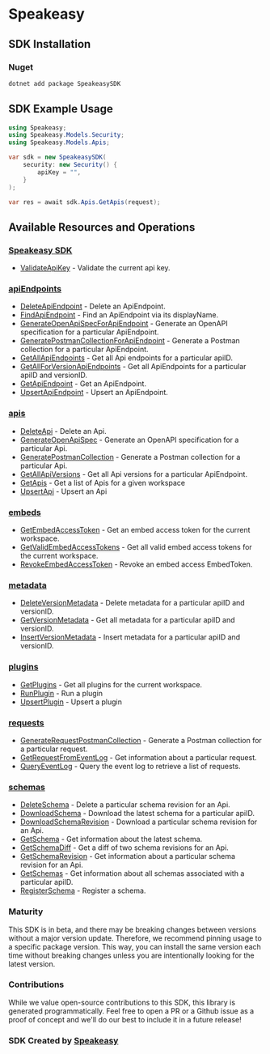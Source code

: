 # Speakeasy

<!-- Start SDK Installation -->
## SDK Installation

### Nuget

```bash
dotnet add package SpeakeasySDK
```
<!-- End SDK Installation -->

## SDK Example Usage
<!-- Start SDK Example Usage -->
```csharp
using Speakeasy;
using Speakeasy.Models.Security;
using Speakeasy.Models.Apis;

var sdk = new SpeakeasySDK(
    security: new Security() {
        apiKey = "",
    }
);

var res = await sdk.Apis.GetApis(request);
```
<!-- End SDK Example Usage -->

<!-- Start SDK Available Operations -->
## Available Resources and Operations

### [Speakeasy SDK](docs/Sdks/Speakeasy/README.md)

* [ValidateApiKey](docs/Sdks/Speakeasy/README.md#validateapikey) - Validate the current api key.

### [apiEndpoints](docs/Sdks/ApiEndpoints/README.md)

* [DeleteApiEndpoint](docs/Sdks/ApiEndpoints/README.md#deleteapiendpoint) - Delete an ApiEndpoint.
* [FindApiEndpoint](docs/Sdks/ApiEndpoints/README.md#findapiendpoint) - Find an ApiEndpoint via its displayName.
* [GenerateOpenApiSpecForApiEndpoint](docs/Sdks/ApiEndpoints/README.md#generateopenapispecforapiendpoint) - Generate an OpenAPI specification for a particular ApiEndpoint.
* [GeneratePostmanCollectionForApiEndpoint](docs/Sdks/ApiEndpoints/README.md#generatepostmancollectionforapiendpoint) - Generate a Postman collection for a particular ApiEndpoint.
* [GetAllApiEndpoints](docs/Sdks/ApiEndpoints/README.md#getallapiendpoints) - Get all Api endpoints for a particular apiID.
* [GetAllForVersionApiEndpoints](docs/Sdks/ApiEndpoints/README.md#getallforversionapiendpoints) - Get all ApiEndpoints for a particular apiID and versionID.
* [GetApiEndpoint](docs/Sdks/ApiEndpoints/README.md#getapiendpoint) - Get an ApiEndpoint.
* [UpsertApiEndpoint](docs/Sdks/ApiEndpoints/README.md#upsertapiendpoint) - Upsert an ApiEndpoint.

### [apis](docs/Sdks/Apis/README.md)

* [DeleteApi](docs/Sdks/Apis/README.md#deleteapi) - Delete an Api.
* [GenerateOpenApiSpec](docs/Sdks/Apis/README.md#generateopenapispec) - Generate an OpenAPI specification for a particular Api.
* [GeneratePostmanCollection](docs/Sdks/Apis/README.md#generatepostmancollection) - Generate a Postman collection for a particular Api.
* [GetAllApiVersions](docs/Sdks/Apis/README.md#getallapiversions) - Get all Api versions for a particular ApiEndpoint.
* [GetApis](docs/Sdks/Apis/README.md#getapis) - Get a list of Apis for a given workspace
* [UpsertApi](docs/Sdks/Apis/README.md#upsertapi) - Upsert an Api

### [embeds](docs/Sdks/Embeds/README.md)

* [GetEmbedAccessToken](docs/Sdks/Embeds/README.md#getembedaccesstoken) - Get an embed access token for the current workspace.
* [GetValidEmbedAccessTokens](docs/Sdks/Embeds/README.md#getvalidembedaccesstokens) - Get all valid embed access tokens for the current workspace.
* [RevokeEmbedAccessToken](docs/Sdks/Embeds/README.md#revokeembedaccesstoken) - Revoke an embed access EmbedToken.

### [metadata](docs/Sdks/Metadata/README.md)

* [DeleteVersionMetadata](docs/Sdks/Metadata/README.md#deleteversionmetadata) - Delete metadata for a particular apiID and versionID.
* [GetVersionMetadata](docs/Sdks/Metadata/README.md#getversionmetadata) - Get all metadata for a particular apiID and versionID.
* [InsertVersionMetadata](docs/Sdks/Metadata/README.md#insertversionmetadata) - Insert metadata for a particular apiID and versionID.

### [plugins](docs/Sdks/Plugins/README.md)

* [GetPlugins](docs/Sdks/Plugins/README.md#getplugins) - Get all plugins for the current workspace.
* [RunPlugin](docs/Sdks/Plugins/README.md#runplugin) - Run a plugin
* [UpsertPlugin](docs/Sdks/Plugins/README.md#upsertplugin) - Upsert a plugin

### [requests](docs/Sdks/Requests/README.md)

* [GenerateRequestPostmanCollection](docs/Sdks/Requests/README.md#generaterequestpostmancollection) - Generate a Postman collection for a particular request.
* [GetRequestFromEventLog](docs/Sdks/Requests/README.md#getrequestfromeventlog) - Get information about a particular request.
* [QueryEventLog](docs/Sdks/Requests/README.md#queryeventlog) - Query the event log to retrieve a list of requests.

### [schemas](docs/Sdks/Schemas/README.md)

* [DeleteSchema](docs/Sdks/Schemas/README.md#deleteschema) - Delete a particular schema revision for an Api.
* [DownloadSchema](docs/Sdks/Schemas/README.md#downloadschema) - Download the latest schema for a particular apiID.
* [DownloadSchemaRevision](docs/Sdks/Schemas/README.md#downloadschemarevision) - Download a particular schema revision for an Api.
* [GetSchema](docs/Sdks/Schemas/README.md#getschema) - Get information about the latest schema.
* [GetSchemaDiff](docs/Sdks/Schemas/README.md#getschemadiff) - Get a diff of two schema revisions for an Api.
* [GetSchemaRevision](docs/Sdks/Schemas/README.md#getschemarevision) - Get information about a particular schema revision for an Api.
* [GetSchemas](docs/Sdks/Schemas/README.md#getschemas) - Get information about all schemas associated with a particular apiID.
* [RegisterSchema](docs/Sdks/Schemas/README.md#registerschema) - Register a schema.
<!-- End SDK Available Operations -->

### Maturity

This SDK is in beta, and there may be breaking changes between versions without a major version update. Therefore, we recommend pinning usage
to a specific package version. This way, you can install the same version each time without breaking changes unless you are intentionally
looking for the latest version.

### Contributions

While we value open-source contributions to this SDK, this library is generated programmatically.
Feel free to open a PR or a Github issue as a proof of concept and we'll do our best to include it in a future release!

### SDK Created by [Speakeasy](https://docs.speakeasyapi.dev/docs/using-speakeasy/client-sdks)
